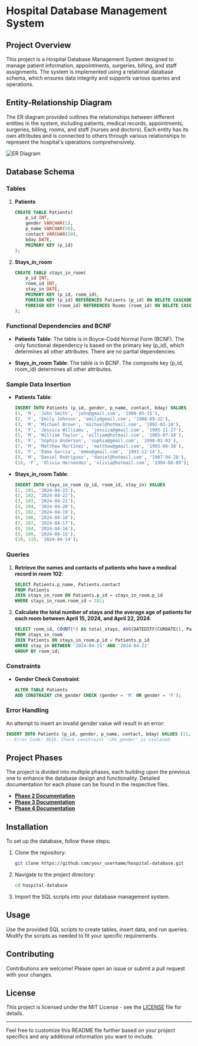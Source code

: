 # Hospital Database Management System

## Project Overview

This project is a Hospital Database Management System designed to manage patient information, appointments, surgeries, billing, and staff assignments. The system is implemented using a relational database schema, which ensures data integrity and supports various queries and operations.

## Entity-Relationship Diagram

The ER diagram provided outlines the relationships between different entities in the system, including patients, medical records, appointments, surgeries, billing, rooms, and staff (nurses and doctors). Each entity has its own attributes and is connected to others through various relationships to represent the hospital's operations comprehensively.

![ER Diagram](path_to_ER_model.png)

## Database Schema

### Tables

1. **Patients**
    ```sql
    CREATE TABLE Patients(
        p_id INT,
        gender VARCHAR(1),
        p_name VARCHAR(50),
        contact VARCHAR(50),
        bday DATE,
        PRIMARY KEY (p_id)
    );
    ```

2. **Stays_in_room**
    ```sql
    CREATE TABLE stays_in_room(
        p_id INT,
        room_id INT,
        stay_in DATE,
        PRIMARY KEY (p_id, room_id),
        FOREIGN KEY (p_id) REFERENCES Patients (p_id) ON DELETE CASCADE,
        FOREIGN KEY (room_id) REFERENCES Rooms (room_id) ON DELETE CASCADE
    );
    ```

### Functional Dependencies and BCNF

- **Patients Table**: The table is in Boyce-Codd Normal Form (BCNF). The only functional dependency is based on the primary key (p_id), which determines all other attributes. There are no partial dependencies.
  
- **Stays_in_room Table**: The table is in BCNF. The composite key (p_id, room_id) determines all other attributes.

### Sample Data Insertion

- **Patients Table**:
    ```sql
    INSERT INTO Patients (p_id, gender, p_name, contact, bday) VALUES
    (1, 'M', 'John Smith', 'john@gmail.com', '1990-05-15'),
    (2, 'F', 'Emily Johnson', 'emily@gmail.com', '1988-09-22'),
    (3, 'M', 'Michael Brown', 'michael@hotmail.com', '1992-03-10'),
    (4, 'F', 'Jessica Williams', 'jessica@gmail.com', '1995-11-27'),
    (5, 'M', 'William Taylor', 'william@hotmail.com', '1985-07-18'),
    (6, 'F', 'Sophia Anderson', 'sophia@gmail.com', '1998-01-03'),
    (7, 'M', 'Matthew Martinez', 'matthew@gmail.com', '1993-06-30'),
    (8, 'F', 'Emma Garcia', 'emma@gmail.com', '1991-12-14'),
    (9, 'M', 'Daniel Rodriguez', 'daniel@hotmail.com', '1987-04-28'),
    (10, 'F', 'Olivia Hernandez', 'olivia@hotmail.com', '1994-08-09');
    ```

- **Stays_in_room Table**:
    ```sql
    INSERT INTO stays_in_room (p_id, room_id, stay_in) VALUES
    (1, 101, '2024-04-23'),
    (2, 102, '2024-04-22'),
    (3, 103, '2024-04-21'),
    (4, 104, '2024-04-20'),
    (5, 102, '2024-04-19'),
    (6, 106, '2024-04-18'),
    (7, 107, '2024-04-17'),
    (8, 104, '2024-04-16'),
    (9, 109, '2024-04-15'),
    (10, 110, '2024-04-14');
    ```

### Queries

1. **Retrieve the names and contacts of patients who have a medical record in room 102**:
    ```sql
    SELECT Patients.p_name, Patients.contact 
    FROM Patients
    JOIN stays_in_room ON Patients.p_id = stays_in_room.p_id
    WHERE stays_in_room.room_id = 102;
    ```

2. **Calculate the total number of stays and the average age of patients for each room between April 15, 2024, and April 22, 2024**:
    ```sql
    SELECT room_id, COUNT(*) AS total_stays, AVG(DATEDIFF(CURDATE(), Patients.bday)/365) AS avg_age
    FROM stays_in_room
    JOIN Patients ON stays_in_room.p_id = Patients.p_id
    WHERE stay_in BETWEEN '2024-04-15' AND '2024-04-22'
    GROUP BY room_id;
    ```

### Constraints

- **Gender Check Constraint**:
    ```sql
    ALTER TABLE Patients
    ADD CONSTRAINT chk_gender CHECK (gender = 'M' OR gender = 'F');
    ```

### Error Handling

An attempt to insert an invalid gender value will result in an error:
```sql
INSERT INTO Patients (p_id, gender, p_name, contact, bday) VALUES (11, 'X', 'Alex', 'alex@example.com', '1990-01-01');
-- Error Code: 3819. Check constraint 'chk_gender' is violated.
```

## Project Phases

The project is divided into multiple phases, each building upon the previous one to enhance the database design and functionality. Detailed documentation for each phase can be found in the respective files.

- **[Phase 2 Documentation](path_to_phase_2.pdf)**
- **[Phase 3 Documentation](path_to_phase_3.zip)**
- **[Phase 4 Documentation](path_to_phase_4.zip)**

## Installation

To set up the database, follow these steps:

1. Clone the repository:
    ```bash
    git clone https://github.com/your_username/hospital-database.git
    ```

2. Navigate to the project directory:
    ```bash
    cd hospital-database
    ```

3. Import the SQL scripts into your database management system.

## Usage

Use the provided SQL scripts to create tables, insert data, and run queries. Modify the scripts as needed to fit your specific requirements.

## Contributing

Contributions are welcome! Please open an issue or submit a pull request with your changes.

## License

This project is licensed under the MIT License - see the [LICENSE](LICENSE) file for details.

---

Feel free to customize this README file further based on your project specifics and any additional information you want to include.
